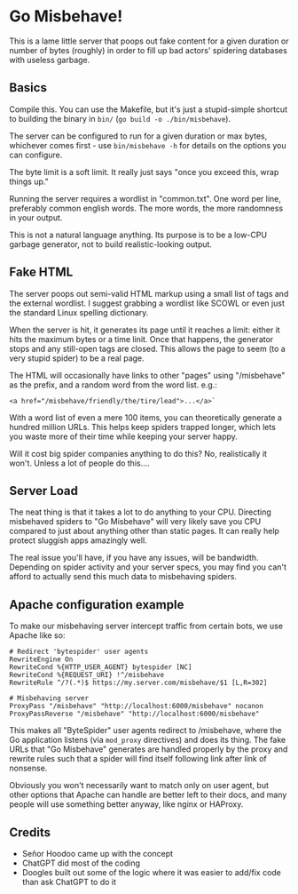 # Go Misbehave!

This is a lame little server that poops out fake content for a given duration
or number of bytes (roughly) in order to fill up bad actors' spidering
databases with useless garbage.

## Basics

Compile this. You can use the Makefile, but it's just a stupid-simple shortcut
to building the binary in `bin/` (`go build -o ./bin/misbehave`).

The server can be configured to run for a given duration or max bytes,
whichever comes first - use `bin/misbehave -h` for details on the options you
can configure.

The byte limit is a soft limit. It really just says "once you exceed this, wrap
things up."

Running the server requires a wordlist in "common.txt". One word per line,
preferably common english words. The more words, the more randomness in your
output.

This is not a natural language anything. Its purpose is to be a low-CPU garbage
generator, not to build realistic-looking output.

## Fake HTML

The server poops out semi-valid HTML markup using a small list of tags and the
external wordlist. I suggest grabbing a wordlist like SCOWL or even just the
standard Linux spelling dictionary.

When the server is hit, it generates its page until it reaches a limit: either
it hits the maximum bytes or a time linit. Once that happens, the generator
stops and any still-open tags are closed. This allows the page to seem (to a
very stupid spider) to be a real page.

The HTML will occasionally have links to other "pages" using "/misbehave" as
the prefix, and a random word from the word list. e.g.:

    <a href="/misbehave/friendly/the/tire/lead">...</a>`

With a word list of even a mere 100 items, you can theoretically generate a
hundred million URLs. This helps keep spiders trapped longer, which lets you
waste more of their time while keeping your server happy.

Will it cost big spider companies anything to do this? No, realistically it
won't. Unless a lot of people do this....

## Server Load

The neat thing is that it takes a lot to do anything to your CPU. Directing
misbehaved spiders to "Go Misbehave" will very likely save you CPU compared to
just about anything other than static pages. It can really help protect
sluggish apps amazingly well.

The real issue you'll have, if you have any issues, will be bandwidth.
Depending on spider activity and your server specs, you may find you can't
afford to actually send this much data to misbehaving spiders.

## Apache configuration example

To make our misbehaving server intercept traffic from certain bots, we use
Apache like so:

```
# Redirect 'bytespider' user agents
RewriteEngine On
RewriteCond %{HTTP_USER_AGENT} bytespider [NC]
RewriteCond %{REQUEST_URI} !^/misbehave
RewriteRule ^/?(.*)$ https://my.server.com/misbehave/$1 [L,R=302]

# Misbehaving server
ProxyPass "/misbehave" "http://localhost:6000/misbehave" nocanon
ProxyPassReverse "/misbehave" "http://localhost:6000/misbehave"
```

This makes all "ByteSpider" user agents redirect to /misbehave, where the Go
application listens (via `mod_proxy` directives) and does its thing. The fake
URLs that "Go Misbehave" generates are handled properly by the proxy and
rewrite rules such that a spider will find itself following link after link of
nonsense.

Obviously you won't necessarily want to match only on user agent, but other
options that Apache can handle are better left to their docs, and many people
will use something better anyway, like nginx or HAProxy.

## Credits

- Señor Hoodoo came up with the concept
- ChatGPT did most of the coding
- Doogles built out some of the logic where it was easier to add/fix code than
  ask ChatGPT to do it
